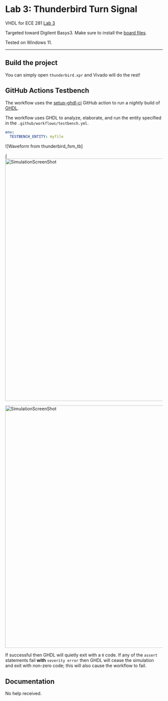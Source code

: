 # Lab 3: Thunderbird Turn Signal

VHDL for ECE 281 [Lab 3](https://usafa-ece.github.io/ece281-book/lab/lab3.html)

Targeted toward Digilent Basys3. Make sure to install the [board files](https://github.com/Xilinx/XilinxBoardStore/tree/2018.2/boards/Digilent/basys3).

Tested on Windows 11.

---

## Build the project

You can simply open `thunderbird.xpr` and Vivado will do the rest!

## GitHub Actions Testbench

The workflow uses the [setup-ghdl-ci](https://github.com/ghdl/setup-ghdl-ci) GitHub action
to run a *nightly* build of [GHDL](https://ghdl.github.io/ghdl/).

The workflow uses GHDL to analyze, elaborate, and run the entity specified in the `.github/workflows/testbench.yml`.

```yaml
env:
  TESTBENCH_ENTITY: myfile
```
![Waveform from thunderbird_fsm_tb]

[(<img width="776" alt="SimulationScreenShot" src="https://github.com/Jonathonw478/ece281-lab3/assets/142036146/c53bf6db-2551-4925-a426-6cbc4d17b68c">](https://usafa0-my.sharepoint.com/:i:/g/personal/c26jonathon_watson_afacademy_af_edu/EWED7NafZL5EgeK7HYcKyzABPaFwygAplhB3porY7i58ew?e=CpX0ul)

<img width="776" alt="SimulationScreenShot" src="https://github.com/Jonathonw478/ece281-lab3/assets/142036146/c489b69b-e2b4-4050-b098-4d980f542be6">


If successful then GHDL will quietly exit with a `0` code.
If any of the `assert` statements fail **with** `severity error` then GHDL will cease the simulation and exit with non-zero code; this will also cause the workflow to fail.

## Documentation
No help received.
